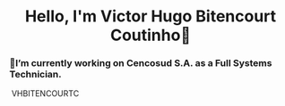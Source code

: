 <h1 align="center">Hello, I'm Victor Hugo Bitencourt Coutinho🚀</h1>
<h3 aligh="center">🔭I’m currently working on Cencosud S.A. as a Full Systems Technician.</h3>

<p aligh="left"><img src"https://komarev.com/ghpvc/?username=vhbitencourtc&color=blue /> VHBITENCOURTC</p>

<!--
**vhbitencourtc/vhbitencourtc** is a ✨ _special_ ✨ repository because its `README.md` (this file) appears on your GitHub profile.

Here are some ideas to get you started:

- 🔭 I’m currently working on ...
- 🌱 I’m currently learning ...
- 👯 I’m looking to collaborate on ...
- 🤔 I’m looking for help with ...
- 💬 Ask me about ...
- 📫 How to reach me: ...
- 😄 Pronouns: ...
- ⚡ Fun fact: ...
-->

